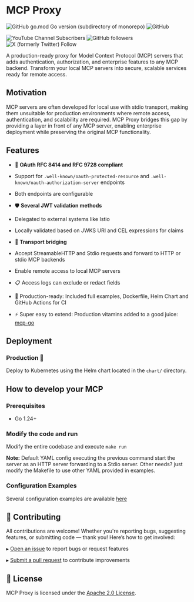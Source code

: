 # MCP Proxy

![GitHub go.mod Go version (subdirectory of monorepo)](https://img.shields.io/github/go-mod/go-version/achetronic/mcp-proxy)
![GitHub](https://img.shields.io/github/license/achetronic/mcp-proxy)

![YouTube Channel Subscribers](https://img.shields.io/youtube/channel/subscribers/UCeSb3yfsPNNVr13YsYNvCAw?label=achetronic&link=http%3A%2F%2Fyoutube.com%2Fachetronic)
![GitHub followers](https://img.shields.io/github/followers/achetronic?label=achetronic&link=http%3A%2F%2Fgithub.com%2Fachetronic)
![X (formerly Twitter) Follow](https://img.shields.io/twitter/follow/achetronic?style=flat&logo=twitter&link=https%3A%2F%2Ftwitter.com%2Fachetronic)

A production-ready proxy for Model Context Protocol (MCP) servers that adds authentication, authorization, and enterprise features to any MCP backend. Transform your local MCP servers into secure, scalable services ready for remote access.

## Motivation

MCP servers are often developed for local use with stdio transport, making them unsuitable for production environments where remote access, authentication, and scalability are required. MCP Proxy bridges this gap by providing a layer in front of any MCP server, enabling enterprise deployment while preserving the original MCP functionality.

## Features


- 🔐 **OAuth RFC 8414 and RFC 9728 compliant**
- Support for `.well-known/oauth-protected-resource` and `.well-known/oauth-authorization-server` endpoints
- Both endpoints are configurable

- 🛡️ **Several JWT validation methods**
- Delegated to external systems like Istio
- Locally validated based on JWKS URI and CEL expressions for claims

- 🔄 **Transport bridging**
- Accept StreamableHTTP and Stdio requests and forward to HTTP or stdio MCP backends
- Enable remote access to local MCP servers

- 📋 Access logs can exclude or redact fields
- 🚀 Production-ready: Included full examples, Dockerfile, Helm Chart and GitHub Actions for CI
- ⚡ Super easy to extend: Production vitamins added to a good juice: [mcp-go](https://github.com/mark3labs/mcp-go)

## Deployment

### Production 🚀
Deploy to Kubernetes using the Helm chart located in the `chart/` directory.

## How to develop your MCP

### Prerequisites
- Go 1.24+

### Modify the code and run

Modify the entire codebase and execute `make run`

**Note:** Default YAML config executing the previous command start the server as an HTTP server forwarding 
to a Stdio server. Other needs? just modify the Makefile to use other YAML provided in examples.

### Configuration Examples

Several configuration examples are available [here](./docs)

## 🤝 Contributing

All contributions are welcome! Whether you're reporting bugs, suggesting features, or submitting code — thank you! Here’s how to get involved:

▸ [Open an issue](https://github.com/achetronic/mcp-proxy/issues/new) to report bugs or request features

▸ [Submit a pull request](https://github.com/achetronic/mcp-proxy/pulls) to contribute improvements


## 📄 License

MCP Proxy is licensed under the [Apache 2.0 License](./LICENSE).
